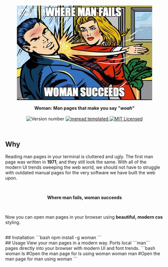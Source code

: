 <p align="center">
  <a><img src="media/womanSlap.png" title="Made at imgflip.com"/></a>
</p>
<p align="center">
  <b>
    Woman: Man pages that make you say "<i>woah</i>"
  </b>

  <br>
  <br><img src="https://img.shields.io/badge/version-0.*.*--prelaunch-brightgreen.svg" alt="Version number" />

  <a href = "https://github.com/dawsonbotsford/meread">
    <img src="https://img.shields.io/badge/meread-templated-4BD2A9.svg" alt="meread templated" />
  </a>

  <a href="LICENSE">
    <img src="https://img.shields.io/badge/license-MIT-blue.svg" alt="MIT Licensed" />
  </a>


</p>

<br>

## Why
Reading man pages in your terminal is cluttered and ugly. The first man page was written in **1971**, and they still look the same. With all of the modern UI trends sweeping the web world, we should not have to struggle with outdated manual pages for the very software we have built the web upon.

<br>
<p align="center">
  <b>Where man fails, woman succeeds</b>
</p>
<br>

Now you can open man pages in your browser using **beautiful, modern css** styling.

<br>
## Installation
 ```bash
npm install -g woman
```

<br>
## Usage
View your man pages in a modern way. Ports local ```man``` pages directly into your browser with modern UI and font trends.
```bash
woman ls    #Open the man page for ls using woman
woman man   #Open the man page for man using woman
```
